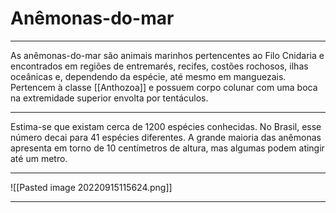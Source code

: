 # Anêmonas-do-mar
___
As anêmonas-do-mar são animais marinhos pertencentes ao Filo Cnidaria e encontrados em regiões de entremarés, recifes, costões rochosos, ilhas oceânicas e, dependendo da espécie, até mesmo em manguezais. Pertencem à classe [[Anthozoa]] e possuem corpo colunar com uma boca na extremidade superior envolta por tentáculos.
___
Estima-se que existam cerca de 1200 espécies conhecidas. No Brasil, esse número decai para 41 espécies diferentes. A grande maioria das anêmonas apresenta em torno de 10 centímetros de altura, mas algumas podem atingir até um metro.
___
![[Pasted image 20220915115624.png]]
___
